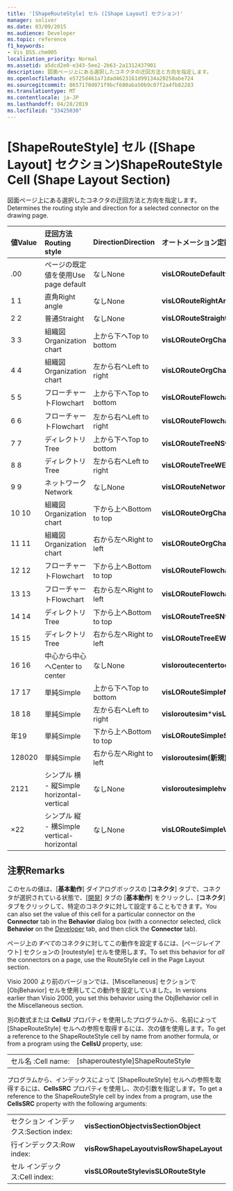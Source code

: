 ```yaml
---
title: '[ShapeRouteStyle] セル ([Shape Layout] セクション)'
manager: soliver
ms.date: 03/09/2015
ms.audience: Developer
ms.topic: reference
f1_keywords:
- Vis_DSS.chm905
localization_priority: Normal
ms.assetid: a5dcd2e0-e343-5ee2-2b63-2a1312437901
description: 図面ページ上にある選択したコネクタの迂回方法と方向を指定します。
ms.openlocfilehash: e5725d461a71dad4623161d99134a20250abe724
ms.sourcegitcommit: 8657170d071f9bcf680aba50b9c07f2a4fb82283
ms.translationtype: MT
ms.contentlocale: ja-JP
ms.lasthandoff: 04/28/2019
ms.locfileid: "33425030"
---
```

# <a name="shaperoutestyle-cell-shape-layout-section"></a><span data-ttu-id="87573-103">[ShapeRouteStyle] セル ([Shape Layout] セクション)</span><span class="sxs-lookup"><span data-stu-id="87573-103">ShapeRouteStyle Cell (Shape Layout Section)</span></span>

<span data-ttu-id="87573-104">図面ページ上にある選択したコネクタの迂回方法と方向を指定します。</span><span class="sxs-lookup"><span data-stu-id="87573-104">Determines the routing style and direction for a selected connector on the drawing page.</span></span>
  
|<span data-ttu-id="87573-105">**値**</span><span class="sxs-lookup"><span data-stu-id="87573-105">**Value**</span></span>|<span data-ttu-id="87573-106">**迂回方法**</span><span class="sxs-lookup"><span data-stu-id="87573-106">**Routing style**</span></span>|<span data-ttu-id="87573-107">**Direction**</span><span class="sxs-lookup"><span data-stu-id="87573-107">**Direction**</span></span>|<span data-ttu-id="87573-108">**オートメーション定数**</span><span class="sxs-lookup"><span data-stu-id="87573-108">**Automation constant**</span></span>|
|:-----|:-----|:-----|:-----|
|<span data-ttu-id="87573-109">.0</span><span class="sxs-lookup"><span data-stu-id="87573-109">0</span></span>  <br/> |<span data-ttu-id="87573-110">ページの既定値を使用</span><span class="sxs-lookup"><span data-stu-id="87573-110">Use page default</span></span>  <br/> |<span data-ttu-id="87573-111">なし</span><span class="sxs-lookup"><span data-stu-id="87573-111">None</span></span>  <br/> |<span data-ttu-id="87573-112">**visLORouteDefault**</span><span class="sxs-lookup"><span data-stu-id="87573-112">**visLORouteDefault**</span></span> <br/> |
|<span data-ttu-id="87573-113">1 </span><span class="sxs-lookup"><span data-stu-id="87573-113">1</span></span>  <br/> |<span data-ttu-id="87573-114">直角</span><span class="sxs-lookup"><span data-stu-id="87573-114">Right angle</span></span>  <br/> |<span data-ttu-id="87573-115">なし</span><span class="sxs-lookup"><span data-stu-id="87573-115">None</span></span>  <br/> |<span data-ttu-id="87573-116">**visLORouteRightAngle**</span><span class="sxs-lookup"><span data-stu-id="87573-116">**visLORouteRightAngle**</span></span> <br/> |
|<span data-ttu-id="87573-117">2 </span><span class="sxs-lookup"><span data-stu-id="87573-117">2</span></span>  <br/> |<span data-ttu-id="87573-118">普通</span><span class="sxs-lookup"><span data-stu-id="87573-118">Straight</span></span>  <br/> |<span data-ttu-id="87573-119">なし</span><span class="sxs-lookup"><span data-stu-id="87573-119">None</span></span>  <br/> |<span data-ttu-id="87573-120">**visLORouteStraight**</span><span class="sxs-lookup"><span data-stu-id="87573-120">**visLORouteStraight**</span></span> <br/> |
|<span data-ttu-id="87573-121">3 </span><span class="sxs-lookup"><span data-stu-id="87573-121">3</span></span>  <br/> |<span data-ttu-id="87573-122">組織図</span><span class="sxs-lookup"><span data-stu-id="87573-122">Organization chart</span></span>  <br/> |<span data-ttu-id="87573-123">上から下へ</span><span class="sxs-lookup"><span data-stu-id="87573-123">Top to bottom</span></span>  <br/> |<span data-ttu-id="87573-124">**visLORouteOrgChartNS**</span><span class="sxs-lookup"><span data-stu-id="87573-124">**visLORouteOrgChartNS**</span></span> <br/> |
|<span data-ttu-id="87573-125">4 </span><span class="sxs-lookup"><span data-stu-id="87573-125">4</span></span>  <br/> |<span data-ttu-id="87573-126">組織図</span><span class="sxs-lookup"><span data-stu-id="87573-126">Organization chart</span></span>  <br/> |<span data-ttu-id="87573-127">左から右へ</span><span class="sxs-lookup"><span data-stu-id="87573-127">Left to right</span></span>  <br/> |<span data-ttu-id="87573-128">**visLORouteOrgChartWE**</span><span class="sxs-lookup"><span data-stu-id="87573-128">**visLORouteOrgChartWE**</span></span> <br/> |
|<span data-ttu-id="87573-129">5 </span><span class="sxs-lookup"><span data-stu-id="87573-129">5</span></span>  <br/> |<span data-ttu-id="87573-130">フローチャート</span><span class="sxs-lookup"><span data-stu-id="87573-130">Flowchart</span></span>  <br/> |<span data-ttu-id="87573-131">上から下へ</span><span class="sxs-lookup"><span data-stu-id="87573-131">Top to bottom</span></span>  <br/> |<span data-ttu-id="87573-132">**visLORouteFlowchartNS**</span><span class="sxs-lookup"><span data-stu-id="87573-132">**visLORouteFlowchartNS**</span></span> <br/> |
|<span data-ttu-id="87573-133">6 </span><span class="sxs-lookup"><span data-stu-id="87573-133">6</span></span>  <br/> |<span data-ttu-id="87573-134">フローチャート</span><span class="sxs-lookup"><span data-stu-id="87573-134">Flowchart</span></span>  <br/> |<span data-ttu-id="87573-135">左から右へ</span><span class="sxs-lookup"><span data-stu-id="87573-135">Left to right</span></span>  <br/> |<span data-ttu-id="87573-136">**visLORouteFlowchartWE**</span><span class="sxs-lookup"><span data-stu-id="87573-136">**visLORouteFlowchartWE**</span></span> <br/> |
|<span data-ttu-id="87573-137">7 </span><span class="sxs-lookup"><span data-stu-id="87573-137">7</span></span>  <br/> |<span data-ttu-id="87573-138">ディレクトリ</span><span class="sxs-lookup"><span data-stu-id="87573-138">Tree</span></span>  <br/> |<span data-ttu-id="87573-139">上から下へ</span><span class="sxs-lookup"><span data-stu-id="87573-139">Top to bottom</span></span>  <br/> |<span data-ttu-id="87573-140">**visLORouteTreeNS**</span><span class="sxs-lookup"><span data-stu-id="87573-140">**visLORouteTreeNS**</span></span> <br/> |
|<span data-ttu-id="87573-141">8 </span><span class="sxs-lookup"><span data-stu-id="87573-141">8</span></span>  <br/> |<span data-ttu-id="87573-142">ディレクトリ</span><span class="sxs-lookup"><span data-stu-id="87573-142">Tree</span></span>  <br/> |<span data-ttu-id="87573-143">左から右へ</span><span class="sxs-lookup"><span data-stu-id="87573-143">Left to right</span></span>  <br/> |<span data-ttu-id="87573-144">**visLORouteTreeWE**</span><span class="sxs-lookup"><span data-stu-id="87573-144">**visLORouteTreeWE**</span></span> <br/> |
|<span data-ttu-id="87573-145">9 </span><span class="sxs-lookup"><span data-stu-id="87573-145">9</span></span>  <br/> |<span data-ttu-id="87573-146">ネットワーク</span><span class="sxs-lookup"><span data-stu-id="87573-146">Network</span></span>  <br/> |<span data-ttu-id="87573-147">なし</span><span class="sxs-lookup"><span data-stu-id="87573-147">None</span></span>  <br/> |<span data-ttu-id="87573-148">**visLORouteNetwork**</span><span class="sxs-lookup"><span data-stu-id="87573-148">**visLORouteNetwork**</span></span> <br/> |
|<span data-ttu-id="87573-149">10 </span><span class="sxs-lookup"><span data-stu-id="87573-149">10</span></span>  <br/> |<span data-ttu-id="87573-150">組織図</span><span class="sxs-lookup"><span data-stu-id="87573-150">Organization chart</span></span>  <br/> |<span data-ttu-id="87573-151">下から上へ</span><span class="sxs-lookup"><span data-stu-id="87573-151">Bottom to top</span></span>  <br/> |<span data-ttu-id="87573-152">**visLORouteOrgChartSN**</span><span class="sxs-lookup"><span data-stu-id="87573-152">**visLORouteOrgChartSN**</span></span> <br/> |
|<span data-ttu-id="87573-153">11 </span><span class="sxs-lookup"><span data-stu-id="87573-153">11</span></span>  <br/> |<span data-ttu-id="87573-154">組織図</span><span class="sxs-lookup"><span data-stu-id="87573-154">Organization chart</span></span>  <br/> |<span data-ttu-id="87573-155">右から左へ</span><span class="sxs-lookup"><span data-stu-id="87573-155">Right to left</span></span>  <br/> |<span data-ttu-id="87573-156">**visLORouteOrgChartEW**</span><span class="sxs-lookup"><span data-stu-id="87573-156">**visLORouteOrgChartEW**</span></span> <br/> |
|<span data-ttu-id="87573-157">12 </span><span class="sxs-lookup"><span data-stu-id="87573-157">12</span></span>  <br/> |<span data-ttu-id="87573-158">フローチャート</span><span class="sxs-lookup"><span data-stu-id="87573-158">Flowchart</span></span>  <br/> |<span data-ttu-id="87573-159">下から上へ</span><span class="sxs-lookup"><span data-stu-id="87573-159">Bottom to top</span></span>  <br/> |<span data-ttu-id="87573-160">**visLORouteFlowchartSN**</span><span class="sxs-lookup"><span data-stu-id="87573-160">**visLORouteFlowchartSN**</span></span> <br/> |
|<span data-ttu-id="87573-161">13 </span><span class="sxs-lookup"><span data-stu-id="87573-161">13</span></span>  <br/> |<span data-ttu-id="87573-162">フローチャート</span><span class="sxs-lookup"><span data-stu-id="87573-162">Flowchart</span></span>  <br/> |<span data-ttu-id="87573-163">右から左へ</span><span class="sxs-lookup"><span data-stu-id="87573-163">Right to left</span></span>  <br/> |<span data-ttu-id="87573-164">**visLORouteFlowchartEW**</span><span class="sxs-lookup"><span data-stu-id="87573-164">**visLORouteFlowchartEW**</span></span> <br/> |
|<span data-ttu-id="87573-165">14 </span><span class="sxs-lookup"><span data-stu-id="87573-165">14</span></span>  <br/> |<span data-ttu-id="87573-166">ディレクトリ</span><span class="sxs-lookup"><span data-stu-id="87573-166">Tree</span></span>  <br/> |<span data-ttu-id="87573-167">下から上へ</span><span class="sxs-lookup"><span data-stu-id="87573-167">Bottom to top</span></span>  <br/> |<span data-ttu-id="87573-168">**visLORouteTreeSN**</span><span class="sxs-lookup"><span data-stu-id="87573-168">**visLORouteTreeSN**</span></span> <br/> |
|<span data-ttu-id="87573-169">15 </span><span class="sxs-lookup"><span data-stu-id="87573-169">15</span></span>  <br/> |<span data-ttu-id="87573-170">ディレクトリ</span><span class="sxs-lookup"><span data-stu-id="87573-170">Tree</span></span>  <br/> |<span data-ttu-id="87573-171">右から左へ</span><span class="sxs-lookup"><span data-stu-id="87573-171">Right to left</span></span>  <br/> |<span data-ttu-id="87573-172">**visLORouteTreeEW**</span><span class="sxs-lookup"><span data-stu-id="87573-172">**visLORouteTreeEW**</span></span> <br/> |
|<span data-ttu-id="87573-173">16 </span><span class="sxs-lookup"><span data-stu-id="87573-173">16</span></span>  <br/> |<span data-ttu-id="87573-174">中心から中心へ</span><span class="sxs-lookup"><span data-stu-id="87573-174">Center to center</span></span>  <br/> |<span data-ttu-id="87573-175">なし</span><span class="sxs-lookup"><span data-stu-id="87573-175">None</span></span>  <br/> |<span data-ttu-id="87573-176">**visloroutecentertocenter**</span><span class="sxs-lookup"><span data-stu-id="87573-176">**visLORouteCenterToCenter**</span></span> <br/> |
|<span data-ttu-id="87573-177">17 </span><span class="sxs-lookup"><span data-stu-id="87573-177">17</span></span>  <br/> |<span data-ttu-id="87573-178">単純</span><span class="sxs-lookup"><span data-stu-id="87573-178">Simple</span></span>  <br/> |<span data-ttu-id="87573-179">上から下へ</span><span class="sxs-lookup"><span data-stu-id="87573-179">Top to bottom</span></span>  <br/> |<span data-ttu-id="87573-180">**visLORouteSimpleNS**</span><span class="sxs-lookup"><span data-stu-id="87573-180">**visLORouteSimpleNS**</span></span> <br/> |
|<span data-ttu-id="87573-181">18 </span><span class="sxs-lookup"><span data-stu-id="87573-181">18</span></span>  <br/> |<span data-ttu-id="87573-182">単純</span><span class="sxs-lookup"><span data-stu-id="87573-182">Simple</span></span>  <br/> |<span data-ttu-id="87573-183">左から右へ</span><span class="sxs-lookup"><span data-stu-id="87573-183">Left to right</span></span>  <br/> |<span data-ttu-id="87573-184">**visloroutesim**\*</span><span class="sxs-lookup"><span data-stu-id="87573-184">**visLORouteSimpleWE**</span></span> <br/> |
|<span data-ttu-id="87573-185">年</span><span class="sxs-lookup"><span data-stu-id="87573-185">19</span></span>  <br/> |<span data-ttu-id="87573-186">単純</span><span class="sxs-lookup"><span data-stu-id="87573-186">Simple</span></span>  <br/> |<span data-ttu-id="87573-187">下から上へ</span><span class="sxs-lookup"><span data-stu-id="87573-187">Bottom to top</span></span>  <br/> |<span data-ttu-id="87573-188">**visLORouteSimpleSN**</span><span class="sxs-lookup"><span data-stu-id="87573-188">**visLORouteSimpleSN**</span></span> <br/> |
|<span data-ttu-id="87573-189">1280</span><span class="sxs-lookup"><span data-stu-id="87573-189">20</span></span>  <br/> |<span data-ttu-id="87573-190">単純</span><span class="sxs-lookup"><span data-stu-id="87573-190">Simple</span></span>  <br/> |<span data-ttu-id="87573-191">右から左へ</span><span class="sxs-lookup"><span data-stu-id="87573-191">Right to left</span></span>  <br/> |<span data-ttu-id="87573-192">**visloroutesim(新規)**</span><span class="sxs-lookup"><span data-stu-id="87573-192">**visLORouteSimpleEW**</span></span> <br/> |
|<span data-ttu-id="87573-193">21</span><span class="sxs-lookup"><span data-stu-id="87573-193">21</span></span>  <br/> |<span data-ttu-id="87573-194">シンプル 横 - 縦</span><span class="sxs-lookup"><span data-stu-id="87573-194">Simple horizontal-vertical</span></span>  <br/> |<span data-ttu-id="87573-195">なし</span><span class="sxs-lookup"><span data-stu-id="87573-195">None</span></span>  <br/> |<span data-ttu-id="87573-196">**visloroutesimplehv**</span><span class="sxs-lookup"><span data-stu-id="87573-196">**visLORouteSimpleHV**</span></span> <br/> |
|<span data-ttu-id="87573-197">×</span><span class="sxs-lookup"><span data-stu-id="87573-197">22</span></span>  <br/> |<span data-ttu-id="87573-198">シンプル 縦 - 横</span><span class="sxs-lookup"><span data-stu-id="87573-198">Simple vertical-horizontal</span></span>  <br/> |<span data-ttu-id="87573-199">なし</span><span class="sxs-lookup"><span data-stu-id="87573-199">None</span></span>  <br/> |<span data-ttu-id="87573-200">**visLORouteSimpleVH**</span><span class="sxs-lookup"><span data-stu-id="87573-200">**visLORouteSimpleVH**</span></span> <br/> |
   
## <a name="remarks"></a><span data-ttu-id="87573-201">注釈</span><span class="sxs-lookup"><span data-stu-id="87573-201">Remarks</span></span>

<span data-ttu-id="87573-202">このセルの値は、[**基本動作**] ダイアログボックスの [**コネクタ**] タブで、コネクタが選択されている状態で、[[開発](run-in-developer-mode-display-the-developer-tab.md)] タブの [**基本動作**] をクリックし、[**コネクタ**] タブをクリックして、特定のコネクタに対して設定することもできます。</span><span class="sxs-lookup"><span data-stu-id="87573-202">You can also set the value of this cell for a particular connector on the **Connector** tab in the **Behavior** dialog box (with a connector selected, click **Behavior** on the [Developer](run-in-developer-mode-display-the-developer-tab.md) tab, and then click the **Connector** tab).</span></span> 
  
<span data-ttu-id="87573-203">ページ上の*すべて*のコネクタに対してこの動作を設定するには、[ページレイアウト] セクションの [routestyle] セルを使用します。</span><span class="sxs-lookup"><span data-stu-id="87573-203">To set this behavior for  *all*  the connectors on a page, use the RouteStyle cell in the Page Layout section.</span></span> 
  
<span data-ttu-id="87573-204">Visio 2000 より前のバージョンでは、[Miscellaneous] セクションで [ObjBehavior] セルを使用してこの動作を設定していました。</span><span class="sxs-lookup"><span data-stu-id="87573-204">In versions earlier than Visio 2000, you set this behavior using the ObjBehavior cell in the Miscellaneous section.</span></span>
  
<span data-ttu-id="87573-205">別の数式または **CellsU** プロパティを使用したプログラムから、名前によって [ShapeRouteStyle] セルへの参照を取得するには、次の値を使用します。</span><span class="sxs-lookup"><span data-stu-id="87573-205">To get a reference to the ShapeRouteStyle cell by name from another formula, or from a program using the **CellsU** property, use:</span></span> 
  
|||
|:-----|:-----|
|<span data-ttu-id="87573-206">セル名 :</span><span class="sxs-lookup"><span data-stu-id="87573-206">Cell name:</span></span>  <br/> |<span data-ttu-id="87573-207">[shaperoutestyle]</span><span class="sxs-lookup"><span data-stu-id="87573-207">ShapeRouteStyle</span></span>  <br/> |
   
<span data-ttu-id="87573-208">プログラムから、インデックスによって [ShapeRouteStyle] セルへの参照を取得するには、**CellsSRC** プロパティを使用し、次の引数を指定します。</span><span class="sxs-lookup"><span data-stu-id="87573-208">To get a reference to the ShapeRouteStyle cell by index from a program, use the **CellsSRC** property with the following arguments:</span></span> 
  
|||
|:-----|:-----|
|<span data-ttu-id="87573-209">セクション インデックス:</span><span class="sxs-lookup"><span data-stu-id="87573-209">Section index:</span></span>  <br/> |<span data-ttu-id="87573-210">**visSectionObject**</span><span class="sxs-lookup"><span data-stu-id="87573-210">**visSectionObject**</span></span> <br/> |
|<span data-ttu-id="87573-211">行インデックス:</span><span class="sxs-lookup"><span data-stu-id="87573-211">Row index:</span></span>  <br/> |<span data-ttu-id="87573-212">**visRowShapeLayout**</span><span class="sxs-lookup"><span data-stu-id="87573-212">**visRowShapeLayout**</span></span> <br/> |
|<span data-ttu-id="87573-213">セル インデックス:</span><span class="sxs-lookup"><span data-stu-id="87573-213">Cell index:</span></span>  <br/> |<span data-ttu-id="87573-214">**visSLORouteStyle**</span><span class="sxs-lookup"><span data-stu-id="87573-214">**visSLORouteStyle**</span></span> <br/> |
   

